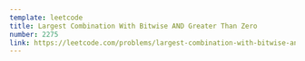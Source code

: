 ```yaml
---
template: leetcode
title: Largest Combination With Bitwise AND Greater Than Zero
number: 2275
link: https://leetcode.com/problems/largest-combination-with-bitwise-and-greater-than-zero
---
```

